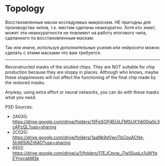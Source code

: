 # Topology

Восстановленные маски исследуемых микросхем. НЕ пригодны для производства чипов, т.к. местам сделаны неаккуратно. Хотя кто знает, может эти неаккуратности не повлияют на работу итогового чипа, сделанного по восстановленным маскам.

Так или иначе, используя дополнительные усилия или нейросети можно сделать с этими масками что вам требуется.

---

Reconstructed masks of the studied chips. They are NOT suitable for chip production because they are sloppy in places. Although who knows, maybe these sloppinesses will not affect the functioning of the final chip made by the restored masks.

Anyway, using extra effort or neural networks, you can do with these masks what you need.


PSD Sources:
- 2A03G: https://drive.google.com/drive/folders/10FeSOP4EUiLFMSUXYdi00ia0c3cAPzQL?usp=sharing
- 2C02G: https://drive.google.com/drive/folders/1aaNk9dVwvTbCpsACfet-5hX65iNZr6AO?usp=sharing
- 6502: https://drive.google.com/drive/u/1/folders/17EJCpvw_i7w55upLx1uWYqEYnycqkMSk
